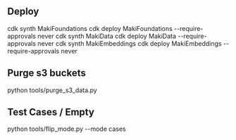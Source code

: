 ## Deploy
cdk synth MakiFoundations
cdk deploy MakiFoundations --require-approvals never
cdk synth MakiData
cdk deploy MakiData --require-approvals never
cdk synth MakiEmbeddings
cdk deploy MakiEmbeddings --require-approvals never

## Purge s3 buckets
python tools/purge_s3_data.py

## Test Cases / Empty
python tools/flip_mode.py --mode cases


